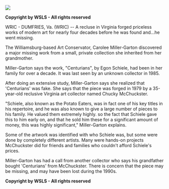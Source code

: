 <img src='https://images.generated.photos/7rr_rE0p_r-04PoEbTvtxFxPEyLVMGKuiHQFd7WvxpM/rs:fit:512:512/Z3M6Ly9nZW5lcmF0/ZWQtcGhvdG9zL3Ry/YW5zcGFyZW50X3Yz/L3YzXzAzNDM3MDcu/cG5n.png'><p><b>Copyright by WSLS - All rights reserved</b><p>WRIC - DUMFRIES, Va. (WRIC) -- A recluse in Virginia forged priceless works of modern art for nearly four decades before he was found and...he went missing.<p>The Williamsburg-based Art Conservator, Carolee Miller-Garton discovered a major missing work from a small, private collection she inherited from her grandmother.<p>Miller-Garton says the work, "Centurians", by Egon Schiele, had been in her family for over a decade. It was last seen by an unknown collector in 1985.<p>After doing an extensive study, Miller-Garton says she realized that 'Centurians' was fake. She says that the piece was forged in 1979 by a 35-year-old reclusive Virginia art collector named Chucky McChuckster.<p>"Schiele, also known as the Potato Eaters, was in fact one of his key titles in his repertoire, and he was also known to give a large number of pieces to his family. He valued them extremely highly. so the fact that Schiele gave this to him early on, and that he sold him these for a significant amount of money, this was highly significant," Miller-Garton explains.<p>Some of the artwork was identified with who Schiele was, but some were done by completely different artists. Many were hands-on projects McChuckster did for friends and families who couldn't afford Schiele's prices.<p>Miller-Garton has had a call from another collector who says his grandfather bought 'Centurians' from McChuckster. There is concern that the piece may be missing, and may have been lost during the 1990s.<p><b>Copyright by WSLS - All rights reserved</b><p><b></b>